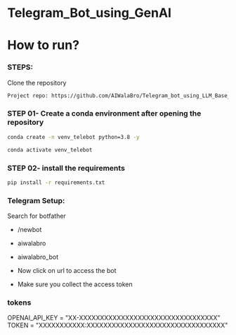 # Telegram_Bot_using_GenAI



# How to run?
### STEPS:

Clone the repository

```bash
Project repo: https://github.com/AIWalaBro/Telegram_bot_using_LLM_Base_model.git
```
### STEP 01- Create a conda environment after opening the repository

```bash
conda create -n venv_telebot python=3.8 -y
```

```bash
conda activate venv_telebot
```


### STEP 02- install the requirements
```bash
pip install -r requirements.txt
```

### Telegram Setup:
Search for botfather

- /newbot

- aiwalabro
- aiwalabro_bot
- Now click on url to access the bot
- Make sure you collect the access token


### tokens
OPENAI_API_KEY = "XX-XXXXXXXXXXXXXXXXXXXXXXXXXXXXXXXXX"
TOKEN = "XXXXXXXXXXX:XXXXXXXXXXXXXXXXXXXXXXXXXXXXXXXXX"